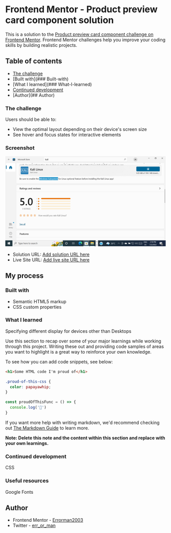 # Frontend Mentor - Product preview card component solution

This is a solution to the [Product preview card component challenge on Frontend Mentor](https://www.frontendmentor.io/challenges/product-preview-card-component-GO7UmttRfa). Frontend Mentor challenges help you improve your coding skills by building realistic projects. 

## Table of contents


  - [The challenge](#the-challenge)
  - [Built with](### Built-with)
  - [What I learned](### What-I-learned)
  - [Continued development](#continued-development)
- [Author](## Author)



### The challenge

Users should be able to:

- View the optimal layout depending on their device's screen size
- See hover and focus states for interactive elements

### Screenshot

![](images/Screenshot%202022-07-02%20141900.png)


- Solution URL: [Add solution URL here](https://your-solution-url.com)
- Live Site URL: [Add live site URL here](https://your-live-site-url.com)

## My process

### Built with

- Semantic HTML5 markup
- CSS custom properties



### What I learned

Specifying different display for devices other than Desktops

Use this section to recap over some of your major learnings while working through this project. Writing these out and providing code samples of areas you want to highlight is a great way to reinforce your own knowledge.

To see how you can add code snippets, see below:

```html
<h1>Some HTML code I'm proud of</h1>
```
```css
.proud-of-this-css {
  color: papayawhip;
}
```
```js
const proudOfThisFunc = () => {
  console.log('🎉')
}
```

If you want more help with writing markdown, we'd recommend checking out [The Markdown Guide](https://www.markdownguide.org/) to learn more.

**Note: Delete this note and the content within this section and replace with your own learnings.**

### Continued development

CSS

### Useful resources

Google Fonts

## Author
- Frontend Mentor - [Errorman2003](https://www.frontendmentor.io/profile/Errorman2003)
- Twitter - [err_or_man](https://twitter.com/err_or_man)


